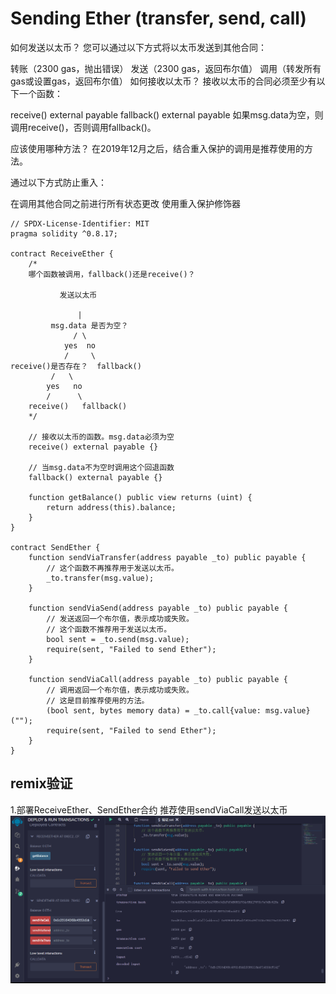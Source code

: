 # Sending Ether (transfer, send, call)
如何发送以太币？
您可以通过以下方式将以太币发送到其他合同：

转账（2300 gas，抛出错误）
发送（2300 gas，返回布尔值）
调用（转发所有gas或设置gas，返回布尔值）
如何接收以太币？
接收以太币的合同必须至少有以下一个函数：

receive() external payable
fallback() external payable
如果msg.data为空，则调用receive()，否则调用fallback()。

应该使用哪种方法？
在2019年12月之后，结合重入保护的调用是推荐使用的方法。

通过以下方式防止重入：

在调用其他合同之前进行所有状态更改
使用重入保护修饰器

```solidity
// SPDX-License-Identifier: MIT
pragma solidity ^0.8.17;

contract ReceiveEther {
    /*
    哪个函数被调用，fallback()还是receive()？

           发送以太币

               |
         msg.data 是否为空？
              / \
            yes  no
            /     \
receive()是否存在？  fallback()
         /   \
        yes   no
        /      \
    receive()   fallback()
    */

    // 接收以太币的函数。msg.data必须为空
    receive() external payable {}

    // 当msg.data不为空时调用这个回退函数
    fallback() external payable {}

    function getBalance() public view returns (uint) {
        return address(this).balance;
    }
}

contract SendEther {
    function sendViaTransfer(address payable _to) public payable {
        // 这个函数不再推荐用于发送以太币。
        _to.transfer(msg.value);
    }

    function sendViaSend(address payable _to) public payable {
        // 发送返回一个布尔值，表示成功或失败。
        // 这个函数不推荐用于发送以太币。
        bool sent = _to.send(msg.value);
        require(sent, "Failed to send Ether");
    }

    function sendViaCall(address payable _to) public payable {
        // 调用返回一个布尔值，表示成功或失败。
        // 这是目前推荐使用的方法。
        (bool sent, bytes memory data) = _to.call{value: msg.value}("");
        require(sent, "Failed to send Ether");
    }
}
```


## remix验证
1.部署ReceiveEther、SendEther合约 推荐使用sendViaCall发送以太币
![29-1.png](img/29-1.png)